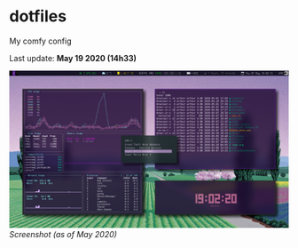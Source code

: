 # dotfiles
My comfy config

Last update: **May 19 2020 (14h33)**

![screenshot](https://github.com/arthurmassanes/dotfiles/blob/master/screenshots/sakura.png)
_Screenshot (as of May 2020)_
